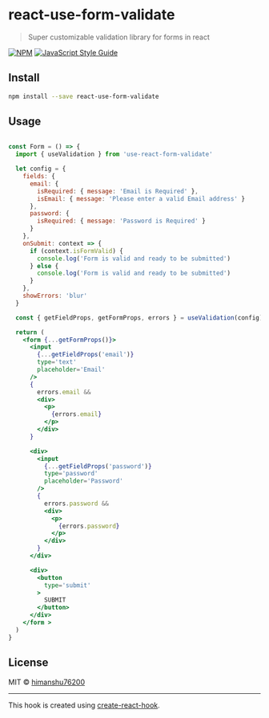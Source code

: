 # react-use-form-validate

> Super customizable validation library for forms in react

[![NPM](https://img.shields.io/npm/v/use-react-form-validate.svg)](https://www.npmjs.com/package/use-react-form-validate) [![JavaScript Style Guide](https://img.shields.io/badge/code_style-standard-brightgreen.svg)](https://standardjs.com)

## Install

```bash
npm install --save react-use-form-validate
```

## Usage

```jsx

const Form = () => {
  import { useValidation } from 'use-react-form-validate'

  let config = {
    fields: {
      email: {
        isRequired: { message: 'Email is Required' },
        isEmail: { message: 'Please enter a valid Email address' }
      },
      password: {
        isRequired: { message: 'Password is Required' }
      }
    },
    onSubmit: context => {
      if (context.isFormValid) {
        console.log('Form is valid and ready to be submitted')
      } else {
        console.log('Form is valid and ready to be submitted')
      }
    },
    showErrors: 'blur'
  }

  const { getFieldProps, getFormProps, errors } = useValidation(config)

  return (
    <form {...getFormProps()}>
      <input
        {...getFieldProps('email')}
        type='text'
        placeholder='Email'
      />
      {
        errors.email &&
        <div>
          <p>
            {errors.email}
          </p>
        </div>
      }

      <div>
        <input
          {...getFieldProps('password')}
          type='password'
          placeholder='Password'
        />
        {
          errors.password &&
          <div>
            <p>
              {errors.password}
            </p>
          </div>
        }
      </div>

      <div>
        <button
          type='submit'
        >
          SUBMIT
        </button>
      </div>
    </form >
  )
}
```

## License

MIT © [himanshu76200](https://github.com/himanshu76200)

---

This hook is created using [create-react-hook](https://github.com/hermanya/create-react-hook).

